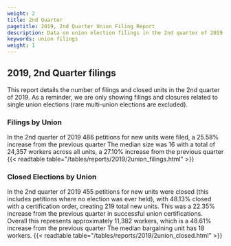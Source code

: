```yaml
---
weight: 2
title: 2nd Quarter
pagetitle: 2019, 2nd Quarter Union Filing Report
description: Data on union election filings in the 2nd quarter of 2019
keywords: union filings
weight: 1
---
```


## 2019, 2nd Quarter filings

This report details the number of filings and closed units in the 2nd quarter of 2019. As a reminder, we are only showing filings and closures related to single union elections (rare multi-union elections are excluded).

### Filings by Union
In the 2nd quarter of 2019 486 petitions for new units were filed, a 25.58% increase from the previous quarter The median size was 16 with a total of 24,357 workers across all units, a 27.10% increase from the previous quarter
{{< readtable table="/tables/reports/2019/2union_filings.html" >}}

### Closed Elections by Union
In the 2nd quarter of 2019 455 petitions for new units were closed (this includes petitions where no election was ever held), with 48.13% closed with a certification order, creating 219 total new units. This was a 22.35% increase from the previous quarter in successful union certifications. Overall this represents approximately 11,382 workers, which is a 48.61% increase from the previous quarter The median bargaining unit has 18 workers.
{{< readtable table="/tables/reports/2019/2union_closed.html" >}}
